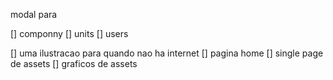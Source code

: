 modal para 

[] componny
[] units
[] users

[] uma ilustracao para quando nao ha internet
[] pagina home
[] single page de assets
[] graficos de assets
